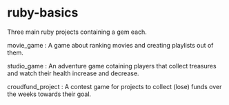 # ruby-basics

Three main ruby projects containing a gem each.

movie_game : 
A game about ranking movies and creating playlists out of them.

studio_game :
An adventure game cotaining players that collect treasures and watch their health increase and decrease.

croudfund_project : 
A contest game for projects to collect (lose) funds over the weeks towards their goal.
